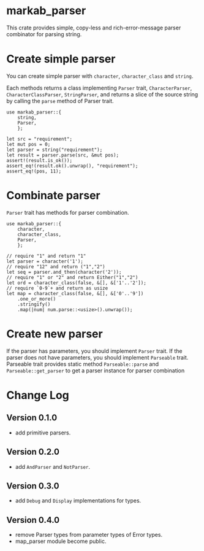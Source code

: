 # markab_parser

This crate provides simple, copy-less and rich-error-message parser combinator for parsing string.

# Create simple parser
You can create simple parser with `character`, `character_class` and `string`.

Each methods returns a class implementing `Parser` trait,
`CharacterParser`, `CharacterClassParser`, `StringParser`,
and returns a slice of the source string by calling the `parse` method of Parser trait.

```
use markab_parser::{
	string,
	Parser,
	};

let src = "requirement";
let mut pos = 0;
let parser = string("requirement");
let result = parser.parse(src, &mut pos);
assert!(result.is_ok());
assert_eq!(result.ok().unwrap(), "requirement");
assert_eq!(pos, 11);
```

# Combinate parser
`Parser` trait has methods for parser combination.

```
use markab_parser::{
	character,
	character_class,
	Parser,
	};

// require "1" and return "1"
let parser = character('1');
// require "12" and return ("1","2")
let seq = parser.and_then(character('2'));
// require "1" or "2" and return Either("1","2")
let ord = character_class(false, &[], &['1'..'2']);
// require `0-9`+ and return as usize
let map = character_class(false, &[], &['0'..'9'])
	.one_or_more()
	.stringify()
	.map(|num| num.parse::<usize>().unwrap());
```

# Create new parser
If the parser has parameters, you should implement `Parser` trait.
If the parser does not have parameters, you should implement `Parseable` trait.
Parseable trait provides static method `Parseable::parse` and
`Parseable::get_parser` to get a parser instance for parser combination

# Change Log

## Version 0.1.0

+ add primitive parsers.  

## Version 0.2.0

+ add `AndParser` and `NotParser`.  

## Version 0.3.0

+ add `Debug` and `Display` implementations for types.  

## Version 0.4.0

+ remove Parser types from parameter types of Error types.  
+ map_parser module become public.  
